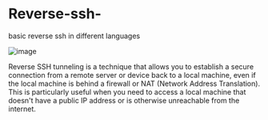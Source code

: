 # Reverse-ssh-
basic reverse ssh in different languages 


![image](https://github.com/user-attachments/assets/20c6f7c6-43df-40ea-9f2c-c138188ba9aa)

Reverse SSH tunneling is a technique that allows you to establish a secure connection from a remote server or device back to a local machine, even if the local machine is behind a firewall or NAT (Network Address Translation).
This is particularly useful when you need to access a local machine that doesn't have a public IP address or is otherwise unreachable from the internet.

